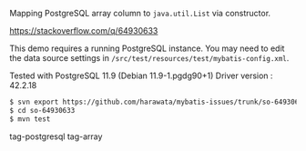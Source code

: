 Mapping PostgreSQL array column to `java.util.List` via constructor.

https://stackoverflow.com/q/64930633

This demo requires a running PostgreSQL instance.
You may need to edit the data source settings in `/src/test/resources/test/mybatis-config.xml`.

Tested with PostgreSQL 11.9 (Debian 11.9-1.pgdg90+1)
Driver version : 42.2.18


```sh
$ svn export https://github.com/harawata/mybatis-issues/trunk/so-64930633
$ cd so-64930633
$ mvn test
```

tag-postgresql
tag-array
